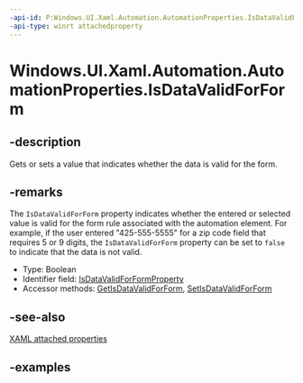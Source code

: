 ```yaml
---
-api-id: P:Windows.UI.Xaml.Automation.AutomationProperties.IsDataValidForForm
-api-type: winrt attachedproperty
---
```


# Windows.UI.Xaml.Automation.AutomationProperties.IsDataValidForForm

<!--
see GetIsDataValidForForm, and SetIsDataValidForForm
-->

## -description

Gets or sets a value that indicates whether the data is valid for the form.

## -remarks

The `IsDataValidForForm` property indicates whether the entered or selected value is valid for the form rule associated with the automation element. For example, if the user entered "425-555-5555" for a zip code field that requires 5 or 9 digits, the `IsDataValidForForm` property can be set to `false` to indicate that the data is not valid.

<ul><li>Type: Boolean</li><li>Identifier field: <a href="/uwp/api/windows.ui.xaml.automation.automationproperties.isdatavalidforformproperty">IsDataValidForFormProperty</a></li><li>Accessor methods: <a href="/uwp/api/windows.ui.xaml.automation.automationproperties.getisdatavalidforform">GetIsDataValidForForm</a>, <a href="/uwp/api/windows.ui.xaml.automation.automationproperties.setisdatavalidforform">SetIsDataValidForForm</a></li></ul>

## -see-also

[XAML attached properties](/windows/uwp/xaml-platform/attached-properties-overview)

## -examples
